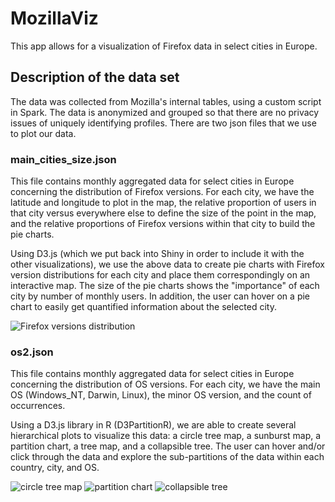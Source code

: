 # MozillaViz

This app allows for a visualization of Firefox data in select cities in Europe.

## Description of the data set

The data was collected from Mozilla's internal tables, using a custom script in Spark. The data is anonymized and grouped so that there are no privacy issues of uniquely identifying profiles. There are two json files that we use to plot our data.

### main_cities_size.json

This file contains monthly aggregated data for select cities in Europe concerning the distribution of Firefox versions. For each city, we have the latitude and longitude to plot in the map, the relative proportion of users in that city versus everywhere else to define the size of the point in the map, and the relative proportions of Firefox versions within that city to build the pie charts.

Using D3.js (which we put back into Shiny in order to include it with the other visualizations), we use the above data to create pie charts with Firefox version distributions for each city and place them correspondingly on an interactive map. The size of the pie charts shows the "importance" of each city by number of monthly users. In addition, the user can hover on a pie chart to easily get quantified information about the selected city.

![Firefox versions distribution](map)

### os2.json

This file contains monthly aggregated data for select cities in Europe concerning the distribution of OS versions. For each city, we have the main OS (Windows_NT, Darwin, Linux), the minor OS version, and the count of occurrences.

Using a D3.js library in R (D3PartitionR), we are able to create several hierarchical plots to visualize this data: a circle tree map, a sunburst map, a partition chart, a tree map, and a collapsible tree. The user can hover and/or click through the data and explore the sub-partitions of the data within each country, city, and OS.

![circle tree map](circleTreeMap)
![partition chart](partitionChart)
![collapsible tree](collapsibleTree)
